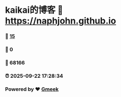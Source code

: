 # kaikai的博客 :link: https://naphjohn.github.io 
### :page_facing_up: [15](https://naphjohn.github.io/tag.html) 
### :speech_balloon: 0 
### :hibiscus: 68166 
### :alarm_clock: 2025-09-22 17:28:34 
### Powered by :heart: [Gmeek](https://github.com/Meekdai/Gmeek)
